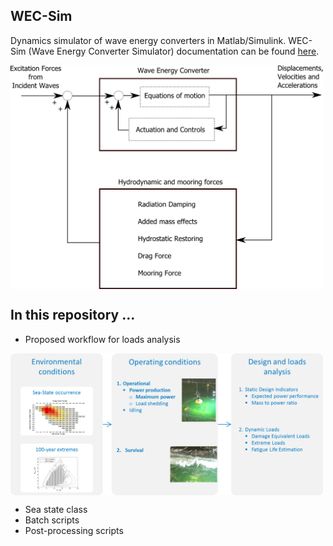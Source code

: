 ## WEC-Sim

Dynamics simulator of wave energy converters in Matlab/Simulink. WEC-Sim (Wave Energy Converter Simulator) documentation can be found [here](http://wec-sim.github.io/WEC-Sim).

<img src="https://raw.githubusercontent.com/brauliobarahona/WEC-Sim-1/master/wecsim_smaller.png" align="center" width="500">

## In this repository ...
+ Proposed workflow for loads analysis

<img src="https://raw.githubusercontent.com/brauliobarahona/WEC-Sim-1/master/loads_analysis_workflow.png" align="center" width="500">

+ Sea state class
+ Batch scripts
+ Post-processing scripts
